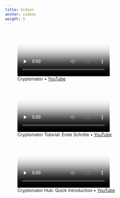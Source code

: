 ```yaml
---
title: Videos
anchor: videos
weight: 5
---
```

<div class="flex flex-wrap -mx-3">
  <div class="w-full px-3 lg:w-1/2">
    <figure class="rounded shadow bg-white text-center p-2">
      <div class="relative mb-2">
        <video controls preload="none" poster="https://static.cryptomator.org/desktop/get-started.jpg" class="w-full h-auto">
          <source src="https://static.cryptomator.org/desktop/get-started.mp4" type="video/mp4">
          static.cryptomator.org/desktop/get-started.jpeg
        </video>
      </div>
      <figcaption>Cryptomator • <a href="https://www.youtube.com/watch?v=oIv0n4MYgdw" target="blank">YouTube</a></figcaption>
    </figure>
  </div>
  <div class="w-full px-3 lg:w-1/2">
    <figure class="rounded shadow bg-white text-center p-2">
      <div class="relative mb-2">
        <video controls preload="none" poster="https://static.cryptomator.org/desktop/tutorial-de.jpg" class="w-full h-auto">
          <source src="https://static.cryptomator.org/desktop/tutorial-de.mp4" type="video/mp4">
        </video>
      </div>
      <figcaption>Cryptomator Tutorial: Erste Schritte • <a href="https://www.youtube.com/watch?v=AIS5vbUAFc0" target="blank">YouTube</a></figcaption>
    </figure>
  </div>
  <div class="w-full px-3 lg:w-1/2">
    <figure class="rounded shadow bg-white text-center p-2">
      <div class="relative mb-2">
        <video controls preload="none" poster="https://static.cryptomator.org/hub/quick-introduction.png" class="w-full h-auto">
          <source src="https://static.cryptomator.org/hub/quick-introduction.mp4" type="video/mp4">
        </video>
      </div>
      <figcaption>Cryptomator Hub: Quick Introduction • <a href="https://www.youtube.com/watch?v=D14fzrsPCxY" target="blank">YouTube</a></figcaption>
    </figure>
  </div>
</div>
